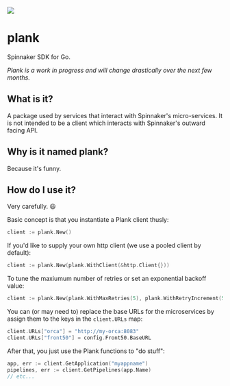 ![](https://cl.ly/1m341B1l0l2P/plank_logo-final.png)

# plank

Spinnaker SDK for Go.

*Plank is a work in progress and will change drastically over the next few months.*

## What is it?
A package used by services that interact with Spinnaker's micro-services. It is not intended to be a client which interacts with Spinnaker's outward facing API.

## Why is it named plank?
Because it's funny.

## How do I use it?
Very carefully. :smiley:

Basic concept is that you instantiate a Plank client thusly:

```go
client := plank.New()
```

If you'd like to supply your own http client (we use a pooled client by default):
```go
client := plank.New(plank.WithClient(&http.Client{}))
```

To tune the maxiumum number of retries or set an exponential backoff value:
```go
client := plank.New(plank.WithMaxRetries(5), plank.WithRetryIncrement(5 * time.Second))
```

You can (or may need to) replace the base URLs for the microservices by
assign them to the keys in the `client.URLs` map:

```go
client.URLs["orca"] = "http://my-orca:8083"
client.URLs["front50"] = config.Front50.BaseURL
```

After that, you just use the Plank functions to "do stuff":

```go
app, err := client.GetApplication("myappname")
pipelines, err := client.GetPipelines(app.Name)
// etc...
```


